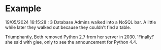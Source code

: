 # Example

<!-- replace-with-date starts -->
19/05/2024 16:15:28 : 3 Database Admins walked into a NoSQL bar. A little while later they walked out because they couldn't find a table.
<!-- replace-with-date ends -->

<!-- replace-with-joke starts -->
Triumphantly, Beth removed Python 2.7 from her server in 2030. 'Finally!' she said with glee, only to see the announcement for Python 4.4.
<!-- replace-with-joke ends -->